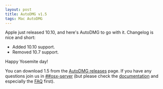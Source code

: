 ```yaml
---
layout: post
title: AutoDMG v1.5
tags: Mac AutoDMG
---
```


Apple just released 10.10, and here's AutoDMG to go with it. Changelog is nice and short:

* Added 10.10 support.
* Removed 10.7 support.

Happy Yosemite day!

You can download 1.5 from the [AutoDMG releases](https://github.com/MagerValp/AutoDMG/releases) page. If you have any questions join us in [##osx-server](http://webchat.freenode.net/?channels=##osx-server) (but please check the [documentation](https://github.com/MagerValp/AutoDMG/wiki) and especially the [FAQ](https://github.com/MagerValp/AutoDMG/wiki/FAQ) first).
